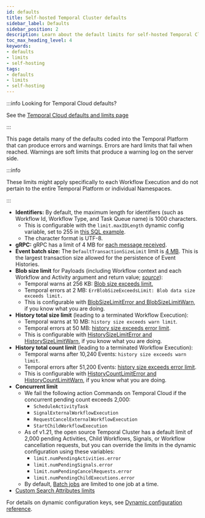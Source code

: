 ```yaml
---
id: defaults
title: Self-hosted Temporal Cluster defaults
sidebar_label: Defaults
sidebar_position: 2
description: Learn about the default limits for self-hosted Temporal Clusters.
toc_max_heading_level: 4
keywords:
- defaults
- limits
- self-hosting
tags:
- defaults
- limits
- self-hosting
---
```


<!-- THIS FILE IS GENERATED. DO NOT EDIT THIS FILE DIRECTLY -->

:::info Looking for Temporal Cloud defaults?

See the [Temporal Cloud defaults and limits page](/cloud/operating-envelope#default-limits)

:::

This page details many of the defaults coded into the Temporal Platform that can produce errors and warnings.
Errors are hard limits that fail when reached.
Warnings are soft limits that produce a warning log on the server side.

:::info

These limits might apply specifically to each Workflow Execution and do not pertain to the entire Temporal Platform or individual Namespaces.

:::

- **Identifiers:** By default, the maximum length for identifiers (such as Workflow Id, Workflow Type, and Task Queue name) is 1000 characters.
  - This is configurable with the `limit.maxIDLength` dynamic config variable, set to 255 in [this SQL example](https://github.com/temporalio/docker-compose/blob/93d382ef9133e4cde8ce311de5153cd0cc9fbd0c/dynamicconfig/development-sql.yaml#L1-L2).
  - The character format is UTF-8.
- **gRPC:** gRPC has a limit of 4 MB for [each message received](https://github.com/grpc/grpc/blob/v1.36.2/include/grpc/impl/codegen/grpc_types.h#L466).
- **Event batch size:** The `DefaultTransactionSizeLimit` limit is [4 MB](https://github.com/temporalio/temporal/pull/1363).
  This is the largest transaction size allowed for the persistence of Event Histories.
- **Blob size limit** for Payloads (including Workflow context and each Workflow and Activity argument and return value; _[source](https://github.com/temporalio/temporal/blob/v1.7.0/service/frontend/service.go#L133-L134)_):
  - Temporal warns at 256 KB: [Blob size exceeds limit.](https://github.com/temporalio/temporal/blob/fee1c43823699e90b330680a8efeb9d8dbee8cf3/common/util.go#L568)
  - Temporal errors at 2 MB: `ErrBlobSizeExceedsLimit: Blob data size exceeds limit.`
  - This is configurable with [BlobSizeLimitError and BlobSizeLimitWarn](https://github.com/temporalio/temporal/blob/v1.7.0/service/history/configs/config.go#L378-L379), if you know what you are doing.
- **History total size limit** (leading to a terminated Workflow Execution):
  - Temporal warns at 10 MB: `history size exceeds warn limit`.
  - Temporal errors at 50 MB: [history size exceeds error limit](https://github.com/temporalio/temporal/blob/v1.7.0/service/history/workflowExecutionContext.go#L1204).
  - This is configurable with [HistorySizeLimitError and HistorySizeLimitWarn](https://github.com/temporalio/temporal/blob/v1.7.0/service/history/configs/config.go#L380-L381), if you know what you are doing.
- **History total count limit** (leading to a terminated Workflow Execution):
  - Temporal warns after 10,240 Events: `history size exceeds warn limit`.
  - Temporal errors after 51,200 Events: [history size exceeds error limit](https://github.com/temporalio/temporal/blob/v1.7.0/service/history/workflowExecutionContext.go#L1204).
  - This is configurable with [HistoryCountLimitError and HistoryCountLimitWarn](https://github.com/temporalio/temporal/blob/v1.7.0/service/history/configs/config.go#L382-L383), if you know what you are doing.
- **Concurrent limit**
  - We fail the following action Commands on Temporal Cloud if the concurrent pending count exceeds 2,000:
    - `ScheduleActivityTask`
    - `SignalExternalWorkflowExecution`
    - `RequestCancelExternalWorkflowExecution`
    - `StartChildWorkflowExecution`
  - As of v1.21, the open source Temporal Cluster has a default limit of 2,000 pending Activities, Child Workflows, Signals, or Workflow cancellation requests, but you can override the limits in the dynamic configuration using these variables:
    - `limit.numPendingActivities.error`
    - `limit.numPendingSignals.error`
    - `limit.numPendingCancelRequests.error`
    - `limit.numPendingChildExecutions.error`
  - By default, [Batch jobs](/cli/batch) are limited to one job at a time.
- [Custom Search Attributes limits](/visibility/#custom-search-attributes-limits)

For details on dynamic configuration keys, see [Dynamic configuration reference](/references/dynamic-configuration#).

